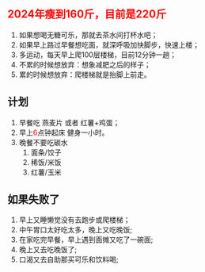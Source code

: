 ## <font color="#ff0000">2024年瘦到160斤，目前是220斤</font>
 1. 如果想喝无糖可乐，那就去茶水间打杯水吧；
 2. 如果早上路过早餐想吃面，就深呼吸加快脚步，快速上楼；
 3. 多运动，每天早上爬100层楼梯，目前12分钟一趟；
 4. 不累的时候想放弃：想象减肥之后的样子；
 5. 累的时候想放弃：爬楼梯就是抬脚上前走。
## 计划
1. 早餐吃 燕麦片 或者 红薯+鸡蛋；
2. 早上<font color="#ff0000">6</font>点钟起床 健身一小时。
3. 晚餐不要吃碳水
	1. 面条/饺子
	2. 稀饭/米饭
	3. 红薯/玉米
## 如果失败了
1. 早上又睡懒觉没有去跑步或爬楼梯；
2. 中午胃口太好吃太多，晚上又吃晚饭;
3. 在家吃完早餐，早上遇到面摊又吃了一碗面;
4. 晚上又去吃晚饭了;
5. 口渴又去自助那买可乐和饮料喝;

